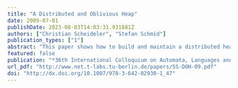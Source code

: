 ```yaml
---
title: "A Distributed and Oblivious Heap"
date: 2009-07-01
publishDate: 2023-08-03T14:03:31.931881Z
authors: ["Christian Scheideler", "Stefan Schmid"]
publication_types: ["1"]
abstract: "This paper shows how to build and maintain a distributed heap which we call SHELL. In contrast to standard heaps, our heap is oblivious in the sense that its structure only depends on the nodes currently in the network but not on the past. This allows for fast join and leave operations which is desirable in open distributed systems with high levels of churn and frequent faults. In fact, a node fault or departure can be fixed in SHELL in a constant number of communication rounds, which significantly improves the best previous bound for distributed heaps. SHELL has interesting applications. First, we describe a robust distributed information system which is resilient to Sybil attacks of arbitrary scale. Second, we show how to organize heterogeneous nodes of arbitrary non-uniform capabilities in an overlay network such that the paths between any two nodes do not include nodes of lower capacities. This property is useful, e.g., for streaming. All these features can be achieved without sacrificing scalability: our heap has a de Bruijn like topology with node degree ıt O(log^2 n) and network diameter ıt O(log n), ıt n being the total number of nodes in the system."
featured: false
publication: "*36th International Colloquium on Automata, Languages and Programming (ICALP)*"
url_pdf: "http://www.net.t-labs.tu-berlin.de/papers/SS-DOH-09.pdf"
doi: "http://dx.doi.org/10.1007/978-3-642-02930-1_47"
---
```


